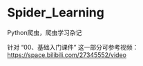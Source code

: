 # Spider_Learning
Python爬虫，爬虫学习杂记

针对 “00、基础入门课件” 这一部分可参考视频：https://space.bilibili.com/27345552/video
